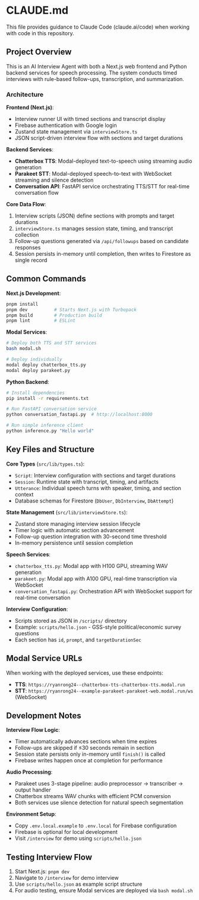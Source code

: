 # CLAUDE.md

This file provides guidance to Claude Code (claude.ai/code) when working with code in this repository.

## Project Overview

This is an AI Interview Agent with both a Next.js web frontend and Python backend services for speech processing. The system conducts timed interviews with rule-based follow-ups, transcription, and summarization.

### Architecture

**Frontend (Next.js)**:
- Interview runner UI with timed sections and transcript display
- Firebase authentication with Google login
- Zustand state management via `interviewStore.ts`
- JSON script-driven interview flow with sections and target durations

**Backend Services**:
- **Chatterbox TTS**: Modal-deployed text-to-speech using streaming audio generation
- **Parakeet STT**: Modal-deployed speech-to-text with WebSocket streaming and silence detection
- **Conversation API**: FastAPI service orchestrating TTS/STT for real-time conversation flow

**Core Data Flow**:
1. Interview scripts (JSON) define sections with prompts and target durations
2. `interviewStore.ts` manages session state, timing, and transcript collection
3. Follow-up questions generated via `/api/followups` based on candidate responses
4. Session persists in-memory until completion, then writes to Firestore as single record

## Common Commands

**Next.js Development**:
```bash
pnpm install
pnpm dev          # Starts Next.js with Turbopack
pnpm build        # Production build
pnpm lint         # ESLint
```

**Modal Services**:
```bash
# Deploy both TTS and STT services
bash modal.sh

# Deploy individually
modal deploy chatterbox_tts.py
modal deploy parakeet.py
```

**Python Backend**:
```bash
# Install dependencies
pip install -r requirements.txt

# Run FastAPI conversation service
python conversation_fastapi.py  # http://localhost:8000

# Run simple inference client
python inference.py "Hello world"
```

## Key Files and Structure

**Core Types** (`src/lib/types.ts`):
- `Script`: Interview configuration with sections and target durations
- `Session`: Runtime state with transcript, timing, and artifacts
- `Utterance`: Individual speech turns with speaker, timing, and section context
- Database schemas for Firestore (`DbUser`, `DbInterview`, `DbAttempt`)

**State Management** (`src/lib/interviewStore.ts`):
- Zustand store managing interview session lifecycle
- Timer logic with automatic section advancement
- Follow-up question integration with 30-second time threshold
- In-memory persistence until session completion

**Speech Services**:
- `chatterbox_tts.py`: Modal app with H100 GPU, streaming WAV generation
- `parakeet.py`: Modal app with A100 GPU, real-time transcription via WebSocket
- `conversation_fastapi.py`: Orchestration API with WebSocket support for real-time conversation

**Interview Configuration**:
- Scripts stored as JSON in `/scripts/` directory
- Example: `scripts/hello.json` - GSS-style political/economic survey questions
- Each section has `id`, `prompt`, and `targetDurationSec`

## Modal Service URLs

When working with the deployed services, use these endpoints:
- **TTS**: `https://ryanrong24--chatterbox-tts-chatterbox-tts.modal.run`
- **STT**: `https://ryanrong24--example-parakeet-parakeet-web.modal.run/ws` (WebSocket)

## Development Notes

**Interview Flow Logic**:
- Timer automatically advances sections when time expires
- Follow-ups are skipped if ≤30 seconds remain in section
- Session state persists only in-memory until `finish()` is called
- Firebase writes happen once at completion for performance

**Audio Processing**:
- Parakeet uses 3-stage pipeline: audio preprocessor → transcriber → output handler
- Chatterbox streams WAV chunks with efficient PCM conversion
- Both services use silence detection for natural speech segmentation

**Environment Setup**:
- Copy `.env.local.example` to `.env.local` for Firebase configuration
- Firebase is optional for local development
- Visit `/interview` for demo using `scripts/hello.json`

## Testing Interview Flow

1. Start Next.js: `pnpm dev`
2. Navigate to `/interview` for demo interview
3. Use `scripts/hello.json` as example script structure
4. For audio testing, ensure Modal services are deployed via `bash modal.sh`